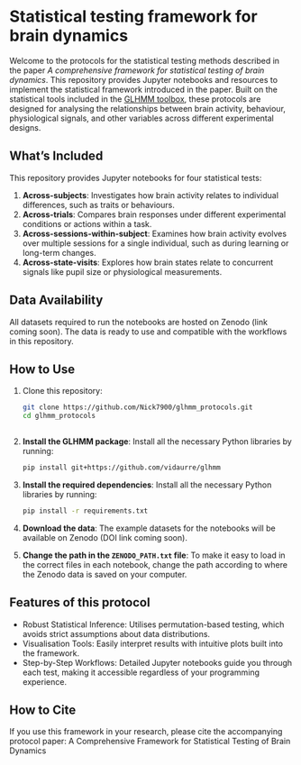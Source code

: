# Statistical testing framework for brain dynamics
Welcome to the protocols for the statistical testing methods described in the paper *A comprehensive framework for statistical testing of brain dynamics*. This repository provides Jupyter notebooks and resources to implement the statistical framework introduced in the paper. Built on the statistical tools included in the [GLHMM toolbox](https://github.com/vidaurre/glhmm), these protocols are designed for analysing the relationships between brain activity, behaviour, physiological signals, and other variables across different experimental designs. 

## What’s Included
This repository provides Jupyter notebooks for four statistical tests:
1. **Across-subjects**: Investigates how brain activity relates to individual differences, such as traits or behaviours.
2. **Across-trials**: Compares brain responses under different experimental conditions or actions within a task.
3. **Across-sessions-within-subject**: Examines how brain activity evolves over multiple sessions for a single individual, such as during learning or long-term changes.
4. **Across-state-visits**: Explores how brain states relate to concurrent signals like pupil size or physiological measurements.

## Data Availability
All datasets required to run the notebooks are hosted on Zenodo (link coming soon). The data is ready to use and compatible with the workflows in this repository.

## How to Use
1. Clone this repository:
   ```bash
   git clone https://github.com/Nick7900/glhmm_protocols.git
   cd glhmm_protocols
  
2. **Install the GLHMM package**: 
Install all the necessary Python libraries by running:
   ```bash
   pip install git+https://github.com/vidaurre/glhmm
   ```
3. **Install the required dependencies**: 
Install all the necessary Python libraries by running:
   ```bash
   pip install -r requirements.txt
   ```
4. **Download the data**: 
The example datasets for the notebooks will be available on Zenodo (DOI link coming soon).

5. **Change the path in the `ZENODO_PATH.txt` file**: To make it easy to load in the correct files in each notebook, change the path according to where the Zenodo data is saved on your computer.

## Features of this protocol
* Robust Statistical Inference: Utilises permutation-based testing, which avoids strict assumptions about data distributions.
* Visualisation Tools: Easily interpret results with intuitive plots built into the framework.
* Step-by-Step Workflows: Detailed Jupyter notebooks guide you through each test, making it accessible regardless of your programming experience.

## How to Cite
If you use this framework in your research, please cite the accompanying protocol paper:
A Comprehensive Framework for Statistical Testing of Brain Dynamics

